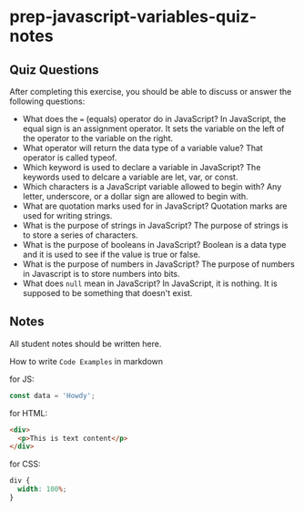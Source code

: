 # prep-javascript-variables-quiz-notes

## Quiz Questions

After completing this exercise, you should be able to discuss or answer the following questions:

- What does the `=` (equals) operator do in JavaScript?
  In JavaScript, the equal sign is an assignment operator. It sets the variable on the left of the operator to the variable on the right.
- What operator will return the data type of a variable value?
  That operator is called typeof.
- Which keyword is used to declare a variable in JavaScript?
  The keywords used to delcare a variable are let, var, or const.
- Which characters is a JavaScript variable allowed to begin with?
  Any letter, underscore, or a dollar sign are allowed to begin with.
- What are quotation marks used for in JavaScript?
  Quotation marks are used for writing strings.
- What is the purpose of strings in JavaScript?
  The purpose of strings is to store a series of characters.
- What is the purpose of booleans in JavaScript?
  Boolean is a data type and it is used to see if the value is true or false.
- What is the purpose of numbers in JavaScript?
  The purpose of numbers in Javascript is to store numbers into bits.
- What does `null` mean in JavaScript?
  In JavaScript, it is nothing. It is supposed to be something that doesn't exist.

## Notes

All student notes should be written here.

How to write `Code Examples` in markdown

for JS:

```javascript
const data = 'Howdy';
```

for HTML:

```html
<div>
  <p>This is text content</p>
</div>
```

for CSS:

```css
div {
  width: 100%;
}
```
